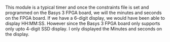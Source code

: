 This module is a typical timer and once the constraints file is set and programmed on the Basys 3 FPGA board, we will the minutes and seconds on the FPGA board. If we have a 6-digit display, we would have been able to display HH:MM:SS. However since the Basys 3 FPGA board only supports only upto 4-digit SSD display. I only displayed the Minutes and seconds on the display.
